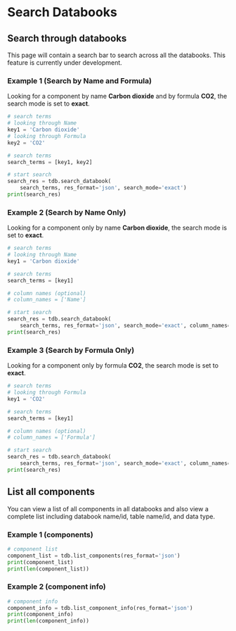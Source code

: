 # Search Databooks

## Search through databooks

This page will contain a search bar to search across all the databooks.  This feature is currently under development.

### Example 1 (Search by Name and Formula)

Looking for a component by name **Carbon dioxide** and by formula **CO2**, the search mode is set to **exact**. 

```python
# search terms
# looking through Name 
key1 = 'Carbon dioxide'
# looking through Formula 
key2 = 'CO2'

# search terms
search_terms = [key1, key2]

# start search
search_res = tdb.search_databook(
    search_terms, res_format='json', search_mode='exact')
print(search_res)
```

### Example 2 (Search by Name Only)

Looking for a component only by name **Carbon dioxide**, the search mode is set to **exact**. 

```python
# search terms
# looking through Name 
key1 = 'Carbon dioxide'

# search terms
search_terms = [key1]

# column names (optional)
# column_names = ['Name']

# start search
search_res = tdb.search_databook(
    search_terms, res_format='json', search_mode='exact', column_names=column_names)
print(search_res)
```

### Example 3 (Search by Formula Only)

Looking for a component only by formula **CO2**, the search mode is set to **exact**. 

```python
# search terms
# looking through Formula 
key1 = 'CO2'

# search terms
search_terms = [key1]

# column names (optional)
# column_names = ['Formula']

# start search
search_res = tdb.search_databook(
    search_terms, res_format='json', search_mode='exact', column_names=column_names)
print(search_res)
```

## List all components

You can view a list of all components in all databooks and also view a complete list including databook name/id, table name/id, and data type.

### Example 1 (components)

```python 
# component list
component_list = tdb.list_components(res_format='json')
print(component_list)
print(len(component_list))
```

### Example 2 (component info)

```python 
# component info
component_info = tdb.list_component_info(res_format='json')
print(component_info)
print(len(component_info))
```